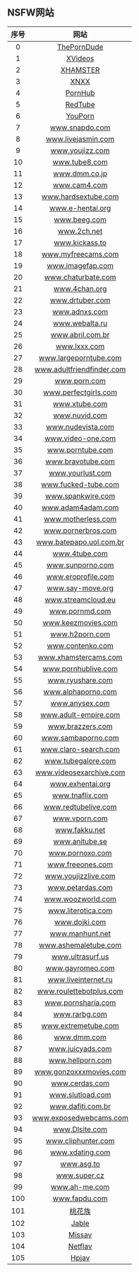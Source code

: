 ## NSFW网站

|序号|网站|
|:---:|:---:|
|0|[ThePornDude](www.theporndude.com)
|1|[XVideos](www.xvideos.com)
|2|[XHAMSTER](www.xhamster.com)
|3|[XNXX](www.xnxx.com)
|4|[PornHub](www.pornhub.com)
|5|[RedTube](www.redtube.com)
|6|[YouPorn](www.youporn.com)
|7|www.snapdo.com
|8|www.livejasmin.com
|9|www.youjizz.com
|10|www.tube8.com
|11|www.dmm.co.jp
|12|www.cam4.com
|13|www.hardsextube.com
|14|www.e-hentai.org
|15|www.beeg.com
|16|www.2ch.net
|17|www.kickass.to
|18|www.myfreecams.com
|19|www.imagefap.com
|20|www.chaturbate.com
|21|www.4chan.org
|22|www.drtuber.com
|23|www.adnxs.com
|24|www.webalta.ru
|25|www.abril.com.br
|26|www.lxxx.com
|27|www.largeporntube.com
|28|www.adultfriendfinder.com
|29|www.porn.com
|30|www.perfectgirls.com
|31|www.xtube.com
|32|www.nuvid.com
|33|www.nudevista.com
|34|www.video-one.com
|35|www.porntube.com
|36|www.bravotube.com
|37|www.yourlust.com
|38|www.fucked-tube.com
|39|www.spankwire.com
|40|www.adam4adam.com
|41|www.motherless.com
|42|www.pornerbros.com
|43|www.batepapo.uol.com.br
|44|www.4tube.com
|45|www.sunporno.com
|46|www.eroprofile.com
|47|www.say-move.org
|48|www.streamcloud.eu
|49|www.pornmd.com
|50|www.keezmovies.com
|51|www.h2porn.com
|52|www.contenko.com
|53|www.xhamstercams.com
|54|www.pornhublive.com
|55|www.ryushare.com
|56|www.alphaporno.com
|57|www.anysex.com
|58|www.adult-empire.com
|59|www.brazzers.com
|60|www.sambaporno.com
|61|www.claro-search.com
|62|www.tubegalore.com
|63|www.videosexarchive.com
|64|www.exhentai.org
|65|www.tnaflix.com
|66|www.redtubelive.com
|67|www.vporn.com
|68|www.fakku.net
|69|www.anitube.se
|70|www.pornoxo.com
|71|www.freeones.com
|72|www.youjizzlive.com
|73|www.petardas.com
|74|www.woozworld.com
|75|www.literotica.com
|76|www.dojki.com
|77|www.manhunt.net
|78|www.ashemaletube.com
|79|www.ultrasurf.us
|80|www.gayromeo.com
|81|www.liveinternet.ru
|82|www.roulettebotplus.com
|83|www.pornsharía.com
|84|www.rarbg.com
|85|www.extremetube.com
|86|www.dmm.com
|87|www.juicyads.com
|88|www.hellporn.com
|89|www.gonzoxxxmovies.com
|90|www.cerdas.com
|91|www.slutload.com
|92|www.dafiti.com.br
|93|www.exposedwebcams.com
|94|www.Dlsite.com
|95|www.cliphunter.com
|96|www.xdating.com
|97|www.asg.to
|98|www.super.cz 
|99|www.ah-me.com
|100|www.fapdu.com
|101|[桃花族](http://thzu.cc/)	
|102|[Jable](https://jable.tv/)
|103|[Missav](https://missav.com/)
|104|[Netflav](https://netflav.com/)
|105|[Hpjav](https://hpjav.tv/)